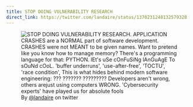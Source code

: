 ```yaml
---
title: STOP DOING VULNERABILITY RESEARCH
direct_link: https://twitter.com/landaire/status/1370231248132579328
---
```


<figure>
  <img
    src="https://static.wolfgirl.dev/cybersec/2021-03-12.jfif"
    alt="STOP DOING VULNERABILITY RESEARCH. APPLICATION CRASHES are a NORMAL part of software development. CRASHES were not MEANT to be given names. Want to pretend like you know how to manage memory? There's a programming language for that: PYTHON. lEt's uSe cOnFuSiNg lAnGuAgE To sOuNd cOoL. 'buffer underruns', 'use-after-free', 'TOCTU', 'race condition', This is what hides behind modern software engineering: ??? ??????? ????????? Developers aren't wrong, others arejust using computers WRONG. 'Cybersecurity experts' have played us for absolute fools"
  />
  <figcaption>
    By <a href="https://twitter.com/landaire/">@landaire</a> on twitter
  </figcaption>
</figure>

